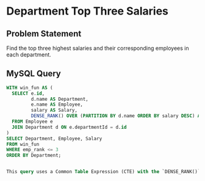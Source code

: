 # Department Top Three Salaries

## Problem Statement
Find the top three highest salaries and their corresponding employees in each department.

## MySQL Query
```sql
WITH win_fun AS (
  SELECT e.id, 
         d.name AS Department, 
         e.name AS Employee, 
         salary AS Salary,
         DENSE_RANK() OVER (PARTITION BY d.name ORDER BY salary DESC) AS emp_rank
  FROM Employee e
  JOIN Department d ON e.departmentId = d.id
)
SELECT Department, Employee, Salary 
FROM win_fun
WHERE emp_rank <= 3
ORDER BY Department;


This query uses a Common Table Expression (CTE) with the `DENSE_RANK()` window function to rank salaries within each department and then selects the top three salaries.
